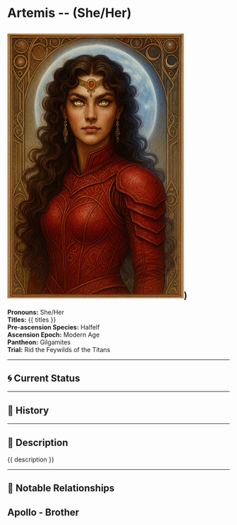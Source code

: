 # Artemis  --  (She/Her)

<!-- Optional  -->
<img src="Artemis.jpg" alt="Artemis" style="width:400px;"/>)
---

**Pronouns:** She/Her  
**Titles:** {{ titles }}  
**Pre-ascension Species:** Halfelf  
**Ascension Epoch:** Modern Age  
**Pantheon:** Gilgamites  
**Trial:** Rid the Feywilds of the Titans

---

## 🌀 Current Status


---

## 📜 History


---

## 🧠 Description
{{ description }}

---

## 🧩 Notable Relationships
Apollo - Brother
---
